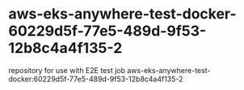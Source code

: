 # aws-eks-anywhere-test-docker-60229d5f-77e5-489d-9f53-12b8c4a4f135-2
repository for use with E2E test job aws-eks-anywhere-test-docker:60229d5f-77e5-489d-9f53-12b8c4a4f135-2

